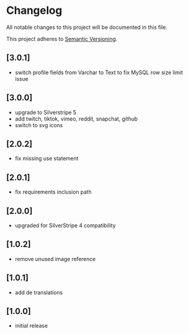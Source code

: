 # Changelog

All notable changes to this project will be documented in this file.

This project adheres to [Semantic Versioning](http://semver.org/).

## [3.0.1]

* switch profile fields from Varchar to Text to fix MySQL row size limit issue

## [3.0.0]

* upgrade to Silverstripe 5
* add twitch, tiktok, vimeo, reddit, snapchat, github
* switch to svg icons

## [2.0.2]

* fix missing use statement

## [2.0.1]

* fix requirements inclusion path

## [2.0.0]

* upgraded for SilverStripe 4 compatibility

## [1.0.2]

* remove unused image reference

## [1.0.1]

* add de translations

## [1.0.0]

* initial release
